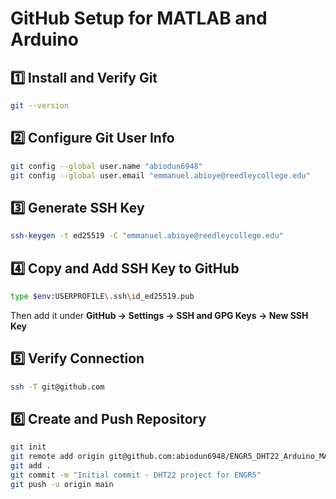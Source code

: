 # GitHub Setup for MATLAB and Arduino

## 1️⃣ Install and Verify Git
```bash
git --version
```

## 2️⃣ Configure Git User Info
```bash
git config --global user.name "abiodun6948"
git config --global user.email "emmanuel.abioye@reedleycollege.edu"
```

## 3️⃣ Generate SSH Key
```bash
ssh-keygen -t ed25519 -C "emmanuel.abioye@reedleycollege.edu"
```

## 4️⃣ Copy and Add SSH Key to GitHub
```bash
type $env:USERPROFILE\.ssh\id_ed25519.pub
```

Then add it under **GitHub → Settings → SSH and GPG Keys → New SSH Key**

## 5️⃣ Verify Connection
```bash
ssh -T git@github.com
```

## 6️⃣ Create and Push Repository
```bash
git init
git remote add origin git@github.com:abiodun6948/ENGR5_DHT22_Arduino_MATLAB_ThingSpeak.git
git add .
git commit -m "Initial commit - DHT22 project for ENGR5"
git push -u origin main
```
